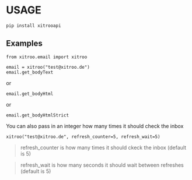# USAGE
```
pip install xitrooapi
```

## Examples
```
from xitroo.email import xitroo

email = xitroo("test@xitroo.de")
email.get_bodyText
```
or
```
email.get_bodyHtml
```
or
```
email.get_bodyHtmlStrict
```
You can also pass in an integer how many times it should check the inbox
```
xitroo("test@xitroo.de", refresh_counter=5, refresh_wait=5)
```
>refresh_counter is how many times it should ckeck the inbox (default is 5)

>refresh_wait is how many seconds it should wait between refreshes (default is 5)
